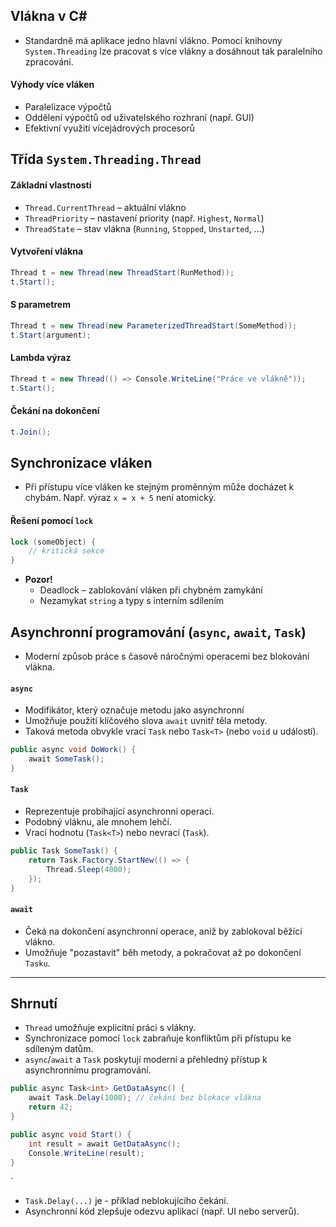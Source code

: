 ## Vlákna v C\#
- Standardně má aplikace jedno hlavní vlákno. Pomocí knihovny `System.Threading` lze pracovat s více vlákny a dosáhnout tak paralelního zpracování.

#### Výhody více vláken
- Paralelizace výpočtů
- Oddělení výpočtů od uživatelského rozhraní (např. GUI)
- Efektivní využití vícejádrových procesorů

## Třída `System.Threading.Thread`

#### Základní vlastnosti
- `Thread.CurrentThread` – aktuální vlákno
- `ThreadPriority` – nastavení priority (např. `Highest`, `Normal`)
- `ThreadState` – stav vlákna (`Running`, `Stopped`, `Unstarted`, ...)

#### Vytvoření vlákna
```csharp
Thread t = new Thread(new ThreadStart(RunMethod));
t.Start();
```

#### S parametrem
```csharp
Thread t = new Thread(new ParameterizedThreadStart(SomeMethod));
t.Start(argument);
```

#### Lambda výraz
```csharp
Thread t = new Thread(() => Console.WriteLine("Práce ve vlákně"));
t.Start();
```

#### Čekání na dokončení
```csharp
t.Join();
```

## Synchronizace vláken
- Při přístupu více vláken ke stejným proměnným může docházet k chybám. Např. výraz `x = x + 5` není atomický.

#### Řešení pomocí `lock`
```csharp
lock (someObject) {
    // kritická sekce
}
```
- **Pozor!**
	- Deadlock – zablokování vláken při chybném zamykání
	- Nezamykat `string` a typy s interním sdílením

## Asynchronní programování (`async`, `await`, `Task`)
- Moderní způsob práce s časově náročnými operacemi bez blokování vlákna.
#### `async`
- Modifikátor, který označuje metodu jako asynchronní
- Umožňuje použití klíčového slova `await` uvnitř těla metody.
- Taková metoda obvykle vrací `Task` nebo `Task<T>` (nebo `void` u událostí).
```csharp
public async void DoWork() {
    await SomeTask();
}
```

#### `Task`
- Reprezentuje probíhající asynchronní operaci.
- Podobný vláknu, ale mnohem lehčí.
- Vrací hodnotu (`Task<T>`) nebo nevrací (`Task`).
```csharp
public Task SomeTask() {
    return Task.Factory.StartNew(() => {
        Thread.Sleep(4000);
    });
}
```
#### `await`
- Čeká na dokončení asynchronní operace, aniž by zablokoval běžící vlákno.
- Umožňuje "pozastavit" běh metody, a pokračovat až po dokončení `Tasku`.

---
## Shrnutí
- `Thread` umožňuje explicitní práci s vlákny.
- Synchronizace pomocí `lock` zabraňuje konfliktům při přístupu ke sdíleným datům.
- `async`/`await` a `Task` poskytují moderní a přehledný přístup k asynchronnímu programování.
```csharp
public async Task<int> GetDataAsync() {
    await Task.Delay(1000); // čekání bez blokace vlákna
    return 42;
}

public async void Start() {
    int result = await GetDataAsync();
    Console.WriteLine(result);
}
```
`
- `Task.Delay(...)` je - příklad neblokujícího čekání.
- Asynchronní kód zlepšuje odezvu aplikací (např. UI nebo serverů).
